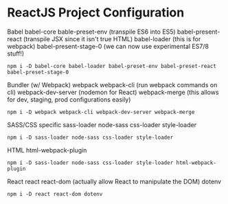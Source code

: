# ReactJS Project Configuration

Babel
babel-core bable-preset-env (transpile ES6 into ES5) babel-present-react (transpile JSX since it isn't true HTML) babel-loader (this is for webpack) babel-present-stage-0 (we can now use experimental ES7/8 stuff!)

`npm i -D babel-core babel-loader babel-preset-env babel-preset-react babel-preset-stage-0`

Bundler (w/ Webpack)
webpack webpack-cli (run webpack commands on cli) webpack-dev-server (nodemon for React) webpack-merge (this allows for dev, staging, prod configurations easily)

`npm i -D webpack webpack-cli webpack-dev-server webpack-merge`

SASS/CSS specific
sass-loader node-sass css-loader style-loader

`npm i -D sass-loader node-sass css-loader style-loader`

HTML
html-webpack-plugin

`npm i -D sass-loader node-sass css-loader style-loader html-webpack-plugin`

React
react react-dom (actually allow React to manipulate the DOM) dotenv

`npm i -D react react-dom dotenv`
